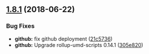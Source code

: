 ## [1.8.1](https://module.kopaxgroup.com/bootstrap-styled/navigation-bar/compare/v1.8.0...v1.8.1) (2018-06-22)


### Bug Fixes

* **github:** fix github deployment ([21c5736](https://module.kopaxgroup.com/bootstrap-styled/navigation-bar/commit/21c5736))
* **github:** Upgrade rollup-umd-scripts 0.14.1 ([305e820](https://module.kopaxgroup.com/bootstrap-styled/navigation-bar/commit/305e820))
